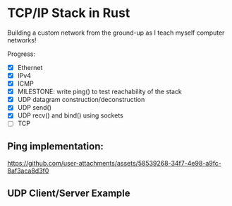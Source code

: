 # TCP/IP Stack in Rust

Building a custom network from the ground-up as I teach myself computer networks!

Progress:
- [x] Ethernet
- [x] IPv4
- [x] ICMP
- [x] MILESTONE: write ping() to test reachability of the stack 
- [x] UDP datagram construction/deconstruction
- [x] UDP send()
- [x] UDP recv() and bind() using sockets
- [ ] TCP   

## Ping implementation:

https://github.com/user-attachments/assets/58539268-34f7-4e98-a9fc-8af3aca8d3f0

## UDP Client/Server Example




